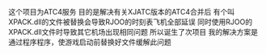 这个项目为ATC4服务
目的是解决有关XJATC版本的ATC4合并后
有个叫XPACK.dll的文件被替换会导致RJOO的时刻表飞机全部延误
同时使用RJOO的XPACK.dll文件时导致其它机场出现相同问题
所以诞生了次项目
我的解决方案是
通过程序程序，使游戏启动前替换好文件缓解此问题